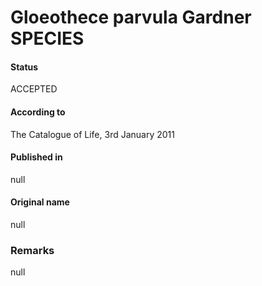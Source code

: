 Gloeothece parvula Gardner SPECIES
=======

#### Status
ACCEPTED

#### According to
The Catalogue of Life, 3rd January 2011

#### Published in
null

#### Original name
null

### Remarks
null